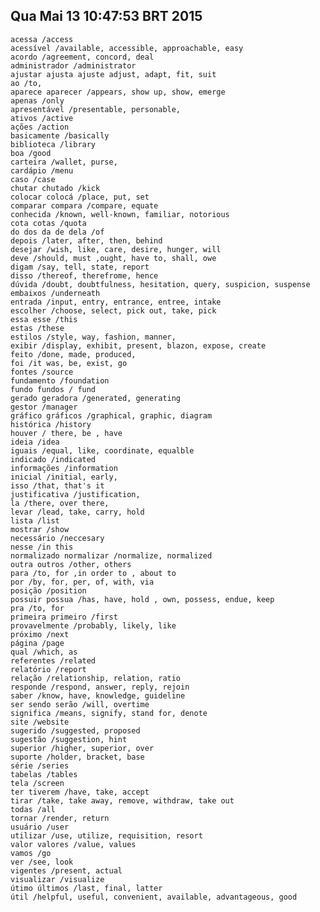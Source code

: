 ## Qua Mai 13 10:47:53 BRT 2015 ##

    acessa /access
    acessível /available, accessible, approachable, easy
    acordo /agreement, concord, deal
    administrador /administrator
    ajustar ajusta ajuste adjust, adapt, fit, suit
    ao /to,
    aparece aparecer /appears, show up, show, emerge
    apenas /only
    apresentável /presentable, personable,
    ativos /active
    ações /action
    basicamente /basically
    biblioteca /library
    boa /good
    carteira /wallet, purse, 
    cardápio /menu
    caso /case
    chutar chutado /kick
    colocar colocá /place, put, set
    comparar compara /compare, equate
    conhecida /known, well-known, familiar, notorious
    cota cotas /quota
    do dos da de dela /of
    depois /later, after, then, behind
    desejar /wish, like, care, desire, hunger, will
    deve /should, must ,ought, have to, shall, owe
    digam /say, tell, state, report
    disso /thereof, therefrome, hence
    dúvida /doubt, doubtfulness, hesitation, query, suspicion, suspense
    embaixos /underneath
    entrada /input, entry, entrance, entree, intake
    escolher /choose, select, pick out, take, pick
    essa esse /this
    estas /these
    estilos /style, way, fashion, manner, 
    exibir /display, exhibit, present, blazon, expose, create
    feito /done, made, produced,
    foi /it was, be, exist, go
    fontes /source
    fundamento /foundation
    fundo fundos / fund
    gerado geradora /generated, generating
    gestor /manager
    gráfico gráficos /graphical, graphic, diagram
    histórica /history
    houver / there, be , have
    ideia /idea
    iguais /equal, like, coordinate, equalble
    indicado /indicated
    informações /information
    inicial /initial, early, 
    isso /that, that's it
    justificativa /justification,   
    la /there, over there, 
    levar /lead, take, carry, hold
    lista /list
    mostrar /show
    necessário /neccesary
    nesse /in this
    normalizado normalizar /normalize, normalized
    outra outros /other, others
    para /to, for ,in order to , about to 
    por /by, for, per, of, with, via
    posição /position
    possuir possua /has, have, hold , own, possess, endue, keep
    pra /to, for
    primeira primeiro /first
    provavelmente /probably, likely, like
    próximo /next
    página /page
    qual /which, as
    referentes /related
    relatório /report
    relação /relationship, relation, ratio
    responde /respond, answer, reply, rejoin
    saber /know, have, knowledge, guideline
    ser sendo serão /will, overtime
    significa /means, signify, stand for, denote
    site /website
    sugerido /suggested, proposed
    sugestão /suggestion, hint
    superior /higher, superior, over
    suporte /holder, bracket, base
    série /series
    tabelas /tables
    tela /screen
    ter tiverem /have, take, accept
    tirar /take, take away, remove, withdraw, take out
    todas /all 
    tornar /render, return
    usuário /user
    utilizar /use, utilize, requisition, resort
    valor valores /value, values
    vamos /go
    ver /see, look
    vigentes /present, actual
    visualizar /visualize
    útimo últimos /last, final, latter
    útil /helpful, useful, convenient, available, advantageous, good
